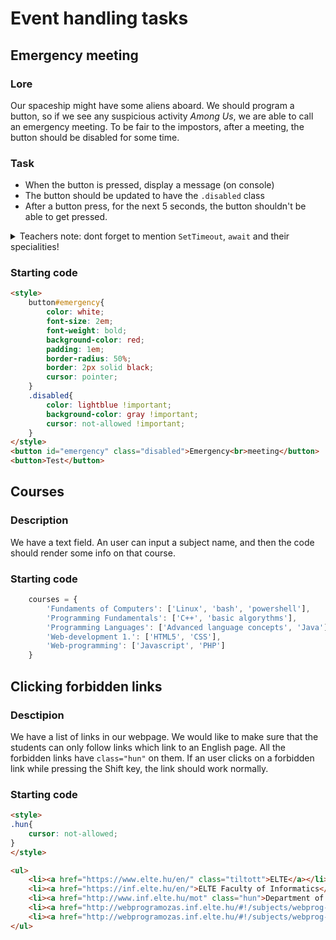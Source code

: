 # Event handling tasks
## Emergency meeting
### Lore
Our spaceship might have some aliens aboard. We should program a button, so if we see any suspicious activity *Among Us*, we are able to call an emergency meeting. To be fair to the impostors, after a meeting, the button should be disabled for some time.

### Task
- When the button is pressed, display a message (on console)
- The button should be updated to have the `.disabled` class
- After a button press, for the next 5 seconds, the button shouldn't be able to get pressed.

<details>
    <summary>Teachers note: dont forget to mention <code>SetTimeout</code>, <code>await</code> and their specialities!</summary>

```javascript
    let timeout = ms => new Promise(r => setTimeout(r,ms));

    funtction foo(){
        //...
        setTimeout(bar, 2000) //calls bar() after 2 sec
        //...
    }

    async function baz(){
        //...
        timeout(2000)
        //...
    }
```
</details>

### Starting code

```html
<style>
    button#emergency{
        color: white;
        font-size: 2em;
        font-weight: bold;
        background-color: red;
        padding: 1em;
        border-radius: 50%;
        border: 2px solid black;
        cursor: pointer;
    }
    .disabled{
        color: lightblue !important;
        background-color: gray !important;
        cursor: not-allowed !important;
    }
</style>
<button id="emergency" class="disabled">Emergency<br>meeting</button>
<button>Test</button>

```
## Courses
### Description
We have a text field. An user can input a subject name, and then the code should render some info on that course.

### Starting code
```javascript
    courses = {
        'Fundaments of Computers': ['Linux', 'bash', 'powershell'],
        'Programming Fundamentals': ['C++', 'basic algorythms'],
        'Programming Languages': ['Advanced language concepts', 'Java'],
        'Web-development 1.': ['HTML5', 'CSS'],
        'Web-programming': ['Javascript', 'PHP']
    }
```

## Clicking forbidden links
### Desctipion
We have a list of links in our webpage. We would like to make sure that the students can only follow links which link to an English page. All the forbidden links have `class="hun"` on them. If an user clicks on a forbidden link while pressing the Shift key, the link should work normally.

### Starting code
```html
<style>
.hun{
    cursor: not-allowed;
}
</style>

<ul>
    <li><a href="https://www.elte.hu/en/" class="tiltott">ELTE</a></li>
    <li><a href="https://inf.elte.hu/en/">ELTE Faculty of Informatics</a></li>
    <li><a href="http://www.inf.elte.hu/mot" class="hun">Department of Media- and Educational Informatics</a></li>
    <li><a href="http://webprogramozas.inf.elte.hu/#!/subjects/webprog-eng">Web-programming course page</a></li>
    <li><a href="http://webprogramozas.inf.elte.hu/#!/subjects/webprog-pti" class="hun">Hungarian Webprogramozás course page</a></li>
</ul>
```
